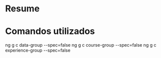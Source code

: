 # Resume

# Comandos utilizados
ng g c data-group --spec=false
ng g c course-group --spec=false
ng g c experience-group --spec=false
